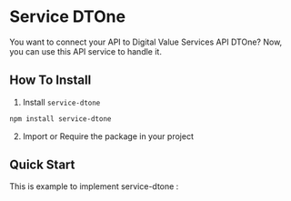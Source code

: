 # Service DTOne

You want to connect your API to Digital Value Services API DTOne? Now, you can use this API service to handle it.

## How To Install

1. Install `service-dtone`

```bash
npm install service-dtone
```

2. Import or Require the package in your project

## Quick Start

This is example to implement service-dtone :
